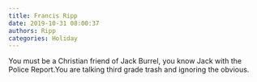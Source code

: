```yaml
---
title: Francis Ripp
date: 2019-10-31 08:00:37
authors: Ripp
categories: Holiday
---
```


 You must be a Christian friend of Jack Burrel, you know Jack with the Police Report.You are talking third grade trash and ignoring the obvious.
